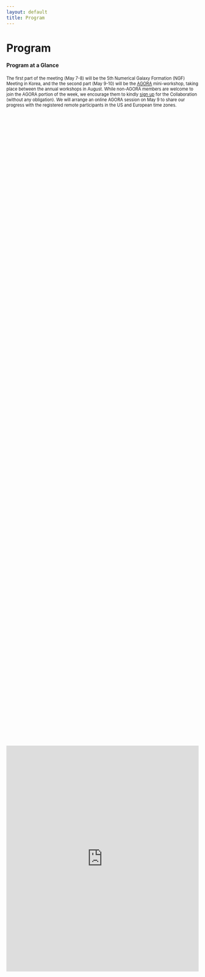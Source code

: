 ```yaml
---
layout: default
title: Program
---
```

<style>
  .post p, 
  .post ul, 
  .post ol, 
  .post dl {
    font-size: 80%; /* Adjust the percentage to your desired font size */
  }
</style>

<head>
    <style>
        .container {
            width: 100%;
        }
        .text {
            width: 80%;
            float: left;
        }
        .image {
            width: 20%;
            float: right;
        }
	figcaption {
	font-size: 50%;
	}
    </style>

  
</head>


 
<div class="post">
	<h1 class="pageTitle">Program</h1>
</div>

<div class="post">
<h4>Program at a Glance</h4>
	<p>The first part of the meeting (May 7-8) will be the 5th Numerical Galaxy Formation (NGF) Meeting in Korea, and the the second part (May 9-10) will be the <a href="http://www.agorasimulations.org/" target="_blank">AGORA</a>  mini-workshop, taking place between the annual workshops in August.  While non-AGORA members are welcome to join the AGORA portion of the week, we encourage them to kindly <a href="https://sites.google.com/site/santacruzcomparisonproject/about#h.aisumosqg4mr" target="_blank">sign up</a>  for the Collaboration (without any obligation).  We will arrange an online AGORA session on May 9 to share our progress with the registered remote participants in the US and European time zones. </p>

<div style="display: flex; justify-content: center; align-items: center; height: 100%;">
    <iframe width="700" height="590" frameborder="0" scrolling="no" src="https://onedrive.live.com/embed?resid=566141491218E6C9%211836&authkey=%21AN_z1_bMQcOO5D4&em=2&wdAllowInteractivity=False&Item='Program%20at%20a%20glance'!A1%3AF18&wdHideGridlines=True&wdDownloadButton=True&wdInConfigurator=True&wdInConfigurator=True"></iframe>
</div>
<br>

<!--
<body>
    <div class="post">
        <div class="image">
		<figure>
			<img src="{{ '/assets/img/Primack_and_Abrams.jpeg' | relative_url }}" alt="Primack and Abrams" style="margin-left: 20px;">
		  	<figcaption>Nancy Abrams and Joel Primack</figcaption>
		</figure>
		<figure>
			<img src="{{ '/assets/img/cosmoshall.jpeg' | relative_url }}" alt="Cosmos Hall" style="margin-left: 20px;">
			<figcaption>Gwanheo Cosmos Hall</figcaption>
		</figure>
        </div>
    </div>
</body>
-->

<div class="post">
	<h4>Special CTP+SNUARC Colloquium</h4>
	<div class="image">
		<a href="{{ '/assets/img/Primack.jpg' | relative_url }}" target="_blank">
		    <img src="{{ '/assets/img/Primack.jpg' | relative_url }}" alt="Primack and Abrams" style="margin-left: 20px;">
		</a>
        </div>
	<p>On May 7 (Tue) Prof. Joel R. Primack will give a Special CTP+SNUARC Colloquium titled <i> "Modern Cosmology: the View from the Center of the Universe" </i> aimed at both scientists and the science-interested public.  
		This Colloquium is jointly organized by the <a href="https://ctp.snu.ac.kr/" target="_blank">Center for Theoretical Physics</a> (CTP) 
		at <a href="https://en.snu.ac.kr/" target="_blank">Seoul National University</a> (SNU), and the 
		<a href="https://astron.snu.ac.kr/en/천문우주센터/" target="_blank">SNU Astronomy Research Center</a> (SNUARC). 
		<!-- Nancy E. Abrams is a philosopher of science, a lawyer, and a lecturer at the University of California, Santa Cruz. 
		She is the author of <a href="https://www.amazon.com/God-That-Could-Real-Spirituality/dp/0807075957" target="_blank">"A God That 
		Could be Real: Spirituality, Science, and the Future of Our Planet"</a> (Beacon Press), 
		which won the 2015 USA Best Book award in philosophy. --> 
		Prof. Primack is a Distinguished Professor of Physics Emeritus at the University of California, Santa Cruz 
		and a fellow of the American Physical Society (APS) and the American Association for the Advancement of Science (AAAS). 
		He is one of the key contributors to our current understanding of the makeup of the universe and has helped to establish the paradigm of 
		cold dark matter (CDM) cosmology. 
		He is the recipient of <a href="https://www.aps.org/programs/honors/prizes/lilienfeld.cfm">APS Lilienfeld Prize</a> in 2020
		for his "seminal contributions to our understanding of the formation of structure in the universe,"
		and <a href="https://www.aaas.org/awards/philip-hauge-abelson/about">AAAS Abelson Prize</a> in 2024 
		for his "many contributions to the scientific community, the science policy world and society writ large."
		Prof. Primack and his wife Nancy E. Abrams co-authored two popular books,  
		<a href="https://www.amazon.com/View-Center-Universe-Discovering-Extraordinary/dp/1594482551" target="_blank">"The View from the Center 
		of the Universe: Discovering Our Extraordinary Place in the Cosmos"</a> (Riverhead/Penguin) and 
		<a href="https://www.amazon.com/New-Universe-Human-Future-Cosmology/dp/0300181248" target="_blank">"The New Universe and the Human Future:
		How a Shared Cosmology Could Transform the World"</a> (Yale Univ. Press).
	</p>
	<h4>Planetarium Tour</h4>	
	<div class="image">
		<a href="{{ '/assets/img/cosmoshall.jpeg' | relative_url }}" target="_blank">
		    <img src="{{ '/assets/img/cosmoshall.jpeg' | relative_url }}" alt="Gwanheo Cosmos Hall" style="margin-left: 20px;">
		</a>
        </div>
	<p>On May 8 (Wed) we will have a chance to visit 
		<a href="https://science.snu.ac.kr/share/cosmos-hall" target="_blank">Gwanheo Cosmos Hall</a> in Bldg 28, 
		a latest addition to SNUARC and the College of Natural Sciences at SNU, 
		where the vast domed ceiling comes alive with the dazzling display of the night sky.  
		The tour will also feature a short film about the efforts to learn about our universe, made for the dome projection. 
		More information about this visit at the end of the NGF portion of the week will be avaialble during the workshop.</p>	
	
	<h4>Detailed Program / Talk Schedule </h4>
	<p>We encourage young researchers to use this opportunity to present their research.  (Talk slots: Faculty= 20 + 5min Q&A, Postdoc: 16 + 4min Q&A, Student: 12 + 3min Q&A.)   </p>		
	
</div>

<div style="display: flex; justify-content: center; align-items: center; height: 100%;">
	<iframe width="840" height="2200" frameborder="0" scrolling="no" src="https://onedrive.live.com/embed?resid=566141491218E6C9%211836&authkey=%21AN_z1_bMQcOO5D4&em=2&wdAllowInteractivity=False&Item='Detailed%20program%20Talk%20(JHK%20ver)'!A1%3AD94&wdHideGridlines=True&wdDownloadButton=True&wdInConfigurator=True&wdInConfigurator=True"></iframe>
</div>
       <img src="{{ '/assets/img/colloquimm_poster.jpg' | relative_url }}" alt="colloquimm_poster" style="display: block; margin: auto; width: 75%;">
       <p>If you'd like to view the entire photo featured on the workshop poster, please click <a href="{{ '/mongolia_picture.html' | relative_url }}" target="_blank">here</a>.</p>
       </p>
<br>
<br>

